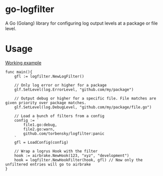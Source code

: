 # go-logfilter
A Go (Golang) library for configuring log output levels at a package or file level.

# Usage

[Working example](./example/myapp.go)

```
func main(){
    gfl := logfilter.NewLogFilter()

    // Only log error or higher for a package
    glf.SetLevel(log.ErrorLevel, "github.com/my/package") 

    // Output debug or higher for a specific file. File matches are given priority over package matches.
    glf.SetLevel(log.DebugLevel, "github.com/my/package/file.go")

    // Load a bunch of filters from a config
    config := `
		file1.go:debug,
		file2.go:warn,
		github.com/torbensky/logfilter:panic
	`
    gfl = LoadConfig(config)

    // Wrap a logrus Hook with the filter
    hook := airbrake.NewHook(123, "xyz", "development")
    hook = logfilter.NewHookFilter(hook, gfl) // Now only the unfiltered entries will go to airbrake
}

```
